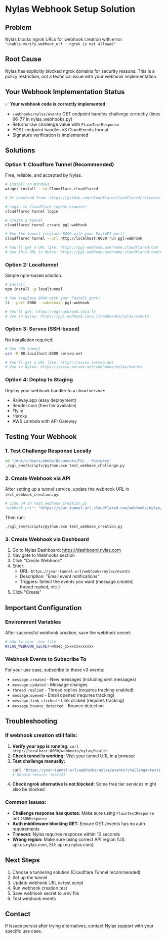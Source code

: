 # Nylas Webhook Setup Solution

## Problem
Nylas blocks ngrok URLs for webhook creation with error: `"unable.verify.webhook_url : ngrok is not allowed"`

## Root Cause
Nylas has explicitly blocked ngrok domains for security reasons. This is a policy restriction, not a technical issue with your webhook implementation.

## Your Webhook Implementation Status
✅ **Your webhook code is correctly implemented:**
- `/webhooks/nylas/events` GET endpoint handles challenge correctly (lines 66-77 in nylas_webhooks.py)
- Returns raw challenge value with `PlainTextResponse`
- POST endpoint handles v3 CloudEvents format
- Signature verification is implemented

## Solutions

### Option 1: Cloudflare Tunnel (Recommended)
Free, reliable, and accepted by Nylas.

```bash
# Install on Windows
winget install --id Cloudflare.cloudflared

# Or download from: https://github.com/cloudflare/cloudflared/releases

# Login to Cloudflare (opens browser)
cloudflared tunnel login

# Create a tunnel
cloudflared tunnel create pgl-webhook

# Run the tunnel (replace 8000 with your FastAPI port)
cloudflared tunnel --url http://localhost:8000 run pgl-webhook

# You'll get a URL like: https://pgl-webhook.username.cloudflared.com
# Use this URL in Nylas: https://pgl-webhook.username.cloudflared.com/webhooks/nylas/events
```

### Option 2: Localtunnel
Simple npm-based solution.

```bash
# Install
npm install -g localtunnel

# Run (replace 8000 with your FastAPI port)
lt --port 8000 --subdomain pgl-webhook

# You'll get: https://pgl-webhook.loca.lt
# Use in Nylas: https://pgl-webhook.loca.lt/webhooks/nylas/events
```

### Option 3: Serveo (SSH-based)
No installation required.

```bash
# Run SSH tunnel
ssh -R 80:localhost:8000 serveo.net

# You'll get a URL like: https://xxxxx.serveo.net
# Use in Nylas: https://xxxxx.serveo.net/webhooks/nylas/events
```

### Option 4: Deploy to Staging
Deploy your webhook handler to a cloud service:
- Railway.app (easy deployment)
- Render.com (free tier available)
- Fly.io
- Heroku
- AWS Lambda with API Gateway

## Testing Your Webhook

### 1. Test Challenge Response Locally
```bash
cd "/mnt/c/Users/ebube/Documents/PGL - Postgres"
./pgl_env/Scripts/python.exe test_webhook_challenge.py
```

### 2. Create Webhook via API
After setting up a tunnel service, update the webhook URL in `test_webhook_creation.py`:

```python
# Line 24 in test_webhook_creation.py
"webhook_url": "https://your-tunnel-url.cloudflared.com/webhooks/nylas/events",
```

Then run:
```bash
./pgl_env/Scripts/python.exe test_webhook_creation.py
```

### 3. Create Webhook via Dashboard
1. Go to Nylas Dashboard: https://dashboard.nylas.com
2. Navigate to Webhooks section
3. Click "Create Webhook"
4. Enter:
   - URL: `https://your-tunnel-url/webhooks/nylas/events`
   - Description: "Email event notifications"
   - Triggers: Select the events you want (message.created, thread.replied, etc.)
5. Click "Create"

## Important Configuration

### Environment Variables
After successful webhook creation, save the webhook secret:

```bash
# Add to your .env file
NYLAS_WEBHOOK_SECRET=whsec_xxxxxxxxxxxxx
```

### Webhook Events to Subscribe To
For your use case, subscribe to these v3 events:
- `message.created` - New messages (including sent messages)
- `message.updated` - Message changes
- `thread.replied` - Thread replies (requires tracking enabled)
- `message.opened` - Email opened (requires tracking)
- `message.link_clicked` - Link clicked (requires tracking)
- `message.bounce_detected` - Bounce detection

## Troubleshooting

### If webhook creation still fails:
1. **Verify your app is running:** `curl http://localhost:8000/webhooks/nylas/health`
2. **Check tunnel is working:** Visit your tunnel URL in a browser
3. **Test challenge manually:** 
   ```bash
   curl "https://your-tunnel-url/webhooks/nylas/events?challenge=test123"
   # Should return: test123
   ```
4. **Check ngrok alternative is not blocked:** Some free tier services might also be blocked

### Common Issues:
- **Challenge response has quotes:** Make sure using `PlainTextResponse` not `JSONResponse`
- **Auth middleware blocking GET:** Ensure GET /events has no auth requirements
- **Timeout:** Nylas requires response within 10 seconds
- **Wrong region:** Make sure using correct API region (US: api.us.nylas.com, EU: api.eu.nylas.com)

## Next Steps
1. Choose a tunneling solution (Cloudflare Tunnel recommended)
2. Set up the tunnel
3. Update webhook URL in test script
4. Run webhook creation test
5. Save webhook secret to .env file
6. Test webhook events

## Contact
If issues persist after trying alternatives, contact Nylas support with your specific use case.